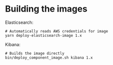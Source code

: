 # Building the images

Elasticsearch:

```
# Automatically reads AWS credentials for image
yarn deploy-elasticsearch-image 1.x
```

Kibana:

```
# Builds the image directly
bin/deploy_component_image.sh kibana 1.x
```
